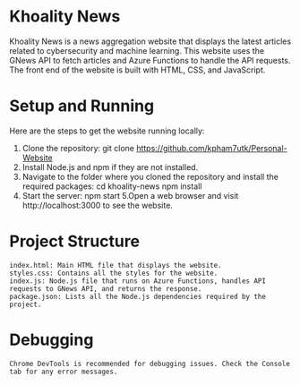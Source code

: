 # Khoality News
Khoality News is a news aggregation website that displays the latest articles related to cybersecurity and machine learning. This website uses the GNews API to fetch articles and Azure Functions to handle the API requests. The front end of the website is built with HTML, CSS, and JavaScript.

# Setup and Running
Here are the steps to get the website running locally:

1. Clone the repository:
    git clone https://github.com/kpham7utk/Personal-Website
2. Install Node.js and npm if they are not installed.
3. Navigate to the folder where you cloned the repository and install the required packages:
    cd khoality-news
    npm install
4. Start the server:
    npm start
5.Open a web browser and visit http://localhost:3000 to see the website.

# Project Structure
    index.html: Main HTML file that displays the website.
    styles.css: Contains all the styles for the website.
    index.js: Node.js file that runs on Azure Functions, handles API requests to GNews API, and returns the response.
    package.json: Lists all the Node.js dependencies required by the project.
# Debugging
    Chrome DevTools is recommended for debugging issues. Check the Console tab for any error messages.